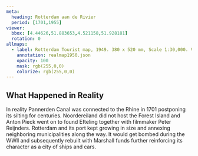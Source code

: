 ```yaml
---
meta:
  heading: Rotterdam aan de Rivier
  period: [1701,1955]
viewer:
  bbox: [4.44626,51.883653,4.521158,51.928181]
  rotation: 0
allmaps:
  - label: Rotterdam Tourist map, 1949. 380 x 520 mm, Scale 1:30,000. Vereniging voor Vreemdelingenverkeer Rotterdam, American Geographical Society Library.
    annotation: realmap1950.json
    opacity: 100
    mask: rgb(255,0,0)
    colorize: rgb(255,0,0)
---
```

## What Happened in Reality

In reality Pannerden Canal was connected to the Rhine in 1701 postponing its silting for centuries. Noordereiland did not host the Forest Island and Anton Pieck went on to found Efteling together with filmmaker Peter Reijnders. Rotterdam and its port kept growing in size and annexing neighboring municipalities along the way. It would get bombed during the WWll and subsequently rebuilt with Marshall funds further reinforcing its character as a city of ships and cars.   
